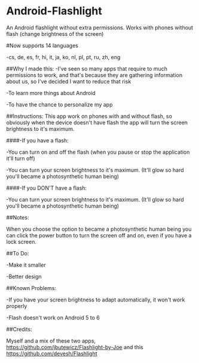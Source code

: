 # Android-Flashlight
An Android flashlight without extra permissions. Works with phones without flash (change brightness of the screen)

#Now supports 14 languages

-cs, de, es, fr, hi, it, ja, ko, nl, pl, pt, ru, zh, eng

##Why I made this:
-I've seen so many apps that require to much permissions to work, and that's because they are gathering information about us, so I've decided I want to reduce that risk

-To learn more things about Android

-To have the chance to personalize my app


##Instructions:
This app work on phones with and without flash, so obviously when the device doesn't have flash the app will turn the screen brightness to it's maximum.

####-If you have a flash:

  -You can turn on and off the flash (when you pause or stop the application it'll turn off)
  
  -You can turn your screen brightness to it's maximum. (It'll glow so hard you'll became a photosynthetic human being)
  
####-If you DON'T have a flash:
  
  -You can turn your screen brightness to it's maximum. (It'll glow so hard you'll became a photosynthetic human being)


##Notes:

When you choose the option to became a photosynthetic human being you can click the power button to turn the screen off and on, even if you have a lock screen.



##To Do:

-Make it smaller

-Better design


##Known Problems:

-If you have your screen brightness to adapt automatically, it won't work properly

-Flash doesn't work on Android 5 to 6


##Credits:

Myself and a mix of these two apps, https://github.com/jbutewicz/Flashlight-by-Joe  and this https://github.com/devesh/Flashlight
